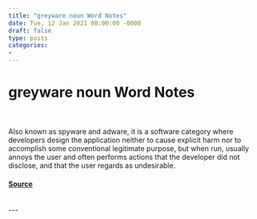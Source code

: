 ```yaml
---
title: "greyware noun Word Notes"
date: Tue, 12 Jan 2021 08:00:00 -0000
draft: false
type: posts
categories: 
- 
---
```

# greyware noun Word Notes

<br/>

<br/>
Also known as spyware and adware, it is a software category where developers design the application neither to cause explicit harm nor to accomplish some conventional legitimate purpose, but when run, usually annoys the user and often performs actions that the developer did not disclose, and that the user regards as undesirable.

#### [Source](https://thecyberwire.com/podcasts/word-notes/29/notes)

<br/>
---
